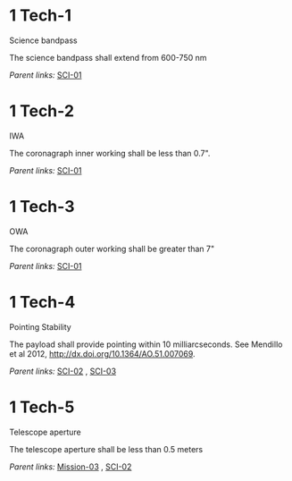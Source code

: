 1 Tech-1 
========

Science bandpass

The science bandpass shall extend from 600-750 nm

*Parent links:*   [SCI-01](L2.markdown#1-sci-01-) 

1 Tech-2 
========

IWA

The coronagraph inner working shall be less than 0.7".

*Parent links:*   [SCI-01](L2.markdown#1-sci-01-) 

1 Tech-3 
========

OWA

The coronagraph outer working shall be greater than 7"

*Parent links:*   [SCI-01](L2.markdown#1-sci-01-) 

1 Tech-4 
========

Pointing Stability

The payload shall provide pointing within 10 milliarcseconds. See
Mendillo et al 2012, http://dx.doi.org/10.1364/AO.51.007069.

*Parent links:*   [SCI-02](L2.markdown#1-sci-02-) ,  [SCI-03](L2.markdown#1-sci-03-) 

1 Tech-5 
========

Telescope aperture

The telescope aperture shall be less than 0.5 meters

*Parent links:*   [Mission-03](L1.markdown#1-mission-03-) ,
  [SCI-02](L2.markdown#1-sci-02-) 
